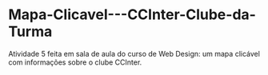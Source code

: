 # Mapa-Clicavel---CCInter-Clube-da-Turma
Atividade 5 feita em sala de aula do curso de Web Design: um mapa clicável com informações sobre o clube CCInter.
